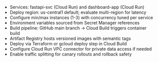- Services: fastapi-svc (Cloud Run) and dashboard-app (Cloud Run)
- Deploy region: us-central1 default; evaluate multi-region for latency
- Configure min/max instances (1-3) with concurrency tuned per service
- Environment variables sourced from Secret Manager references
- Build pipeline: GitHub main branch → Cloud Build triggers container build
- Artifact Registry hosts versioned images with semantic tags
- Deploy via Terraform or gcloud deploy step in Cloud Build
- Configure Cloud Run VPC connector for private data access if needed
- Enable traffic splitting for canary rollouts and rollback safety

